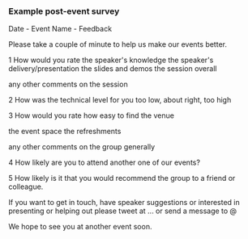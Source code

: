 ### Example post-event survey

Date - Event Name - Feedback

Please take a couple of minute to help us make our events better.

1 How would you rate
 the speaker's knowledge
 the speaker's delivery/presentation
 the slides and demos
 the session overall
 
 any other comments on the session
 
2 How was the technical level for you
too low, about right, too high


3 How would you rate 
how easy to find the venue

the event space
the refreshments

any other comments on the group generally

4 How likely are you to attend another one of our events?

5 How likely is it that you would recommend the group to a friend or colleague.


If you want to get in touch, have speaker suggestions or interested in presenting or helping out please tweet at ... or send a message to @

We hope to see you at another event soon.
